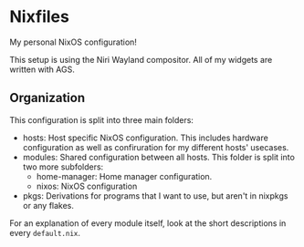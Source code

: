 # Nixfiles

My personal NixOS configuration!

This setup is using the Niri Wayland compositor.
All of my widgets are written with AGS.

## Organization

This configuration is split into three main folders:
- hosts: Host specific NixOS configuration. This includes hardware configuration as well as confiruration for my different hosts' usecases.
- modules: Shared configuration between all hosts. This folder is split into two more subfolders:
  - home-manager: Home manager configuration.
  - nixos: NixOS configuration
- pkgs: Derivations for programs that I want to use, but aren't in nixpkgs or any flakes.

For an explanation of every module itself, look at the short descriptions in every `default.nix`.